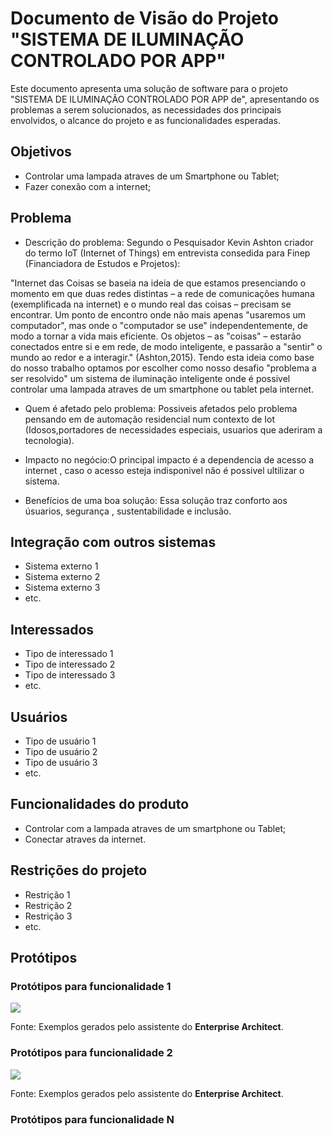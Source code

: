 # Documento de Visão do Projeto "SISTEMA DE ILUMINAÇÃO CONTROLADO POR APP"

Este documento apresenta uma solução de software para o projeto "SISTEMA DE ILUMINAÇÃO CONTROLADO POR APP de", 
apresentando os problemas a serem solucionados, as necessidades dos principais envolvidos, o alcance do projeto e as funcionalidades esperadas.

## Objetivos

* Controlar uma lampada atraves de um Smartphone ou Tablet;
* Fazer conexão com a internet;


## Problema

* Descrição do problema: Segundo o Pesquisador Kevin Ashton criador do termo IoT (Internet of Things) em entrevista consedida para Finep (Financiadora de Estudos e Projetos): 
       
"Internet das Coisas se baseia na ideia de que estamos presenciando o momento em que duas redes distintas – a rede de comunicações humana (exemplificada na internet) e o mundo real das coisas – precisam se encontrar. Um ponto de encontro onde não mais apenas "usaremos um computador", mas onde o "computador se use" independentemente, de modo a tornar a vida mais eficiente. Os objetos – as "coisas" – estarão conectados entre si e em rede, de modo inteligente, e passarão a "sentir" o mundo ao redor e a interagir." (Ashton,2015). Tendo esta ideia como base do nosso trabalho optamos por escolher como nosso desafio "problema a ser resolvido" um sistema de iluminação inteligente onde é possivel controlar uma lampada atraves de um smartphone ou tablet pela internet.

* Quem é afetado pelo problema: Possiveis afetados pelo problema pensando em  de automação residencial num contexto de Iot  (Idosos,portadores de necessidades especiais, usuarios que aderiram a tecnologia).

* Impacto no negócio:O principal impacto é a dependencia de acesso a internet , caso o acesso esteja indisponivel não é possivel ultilizar o sistema.

* Benefícios de uma boa solução: Essa solução traz conforto aos úsuarios, segurança , sustentabilidade e inclusão.

## Integração com outros sistemas

* Sistema externo 1
* Sistema externo 2
* Sistema externo 3
* etc.
 
## Interessados

* Tipo de interessado 1
* Tipo de interessado 2
* Tipo de interessado 3
* etc.

## Usuários

* Tipo de usuário 1
* Tipo de usuário 2
* Tipo de usuário 3
* etc.

## Funcionalidades do produto

* Controlar com a lampada atraves de um smartphone ou Tablet;
* Conectar atraves da internet.


## Restrições do projeto

* Restrição 1
* Restrição 2
* Restrição 3
* etc.

## Protótipos

### Protótipos para funcionalidade 1

![](proto1.png)

Fonte: Exemplos gerados pelo assistente do **Enterprise Architect**.

### Protótipos para funcionalidade 2

![](proto2.png)

Fonte: Exemplos gerados pelo assistente do **Enterprise Architect**.

### Protótipos para funcionalidade N
